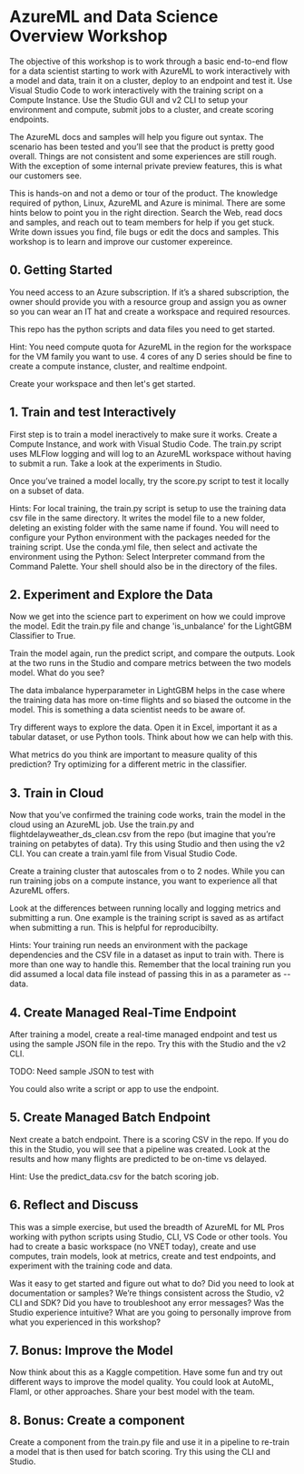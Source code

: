 # AzureML and Data Science Overview Workshop

The objective of this workshop is to work through a basic end-to-end flow for a data scientist starting to work with AzureML to work interactively with a model and data, train it on a cluster, deploy to an endpoint and test it. Use Visual Studio Code to work interactively with the training script on a Compute Instance. Use the Studio GUI and v2 CLI to setup your environment and compute, submit jobs to a cluster, and create scoring endpoints. 

The AzureML docs and samples will help you figure out syntax. The scenario has been tested and you’ll see that the product is pretty good overall. Things are not consistent and some experiences are still rough. With the exception of some internal private preview features, this is what our customers see.

This is hands-on and not a demo or tour of the product. The knowledge required of python, Linux, AzureML and Azure is minimal. There are some hints below to point you in the right direction. Search the Web, read docs and samples, and reach out to team members for help if you get stuck. Write down issues you find, file bugs or edit the docs and samples. This workshop is to learn and improve our customer expereince. 


## 0. Getting Started

You need access to an Azure subscription. If it’s a shared subscription, the owner should provide you with a resource group and assign you as owner so you can wear an IT hat and create a workspace and required resources. 

This repo has the python scripts and data files you need to get started. 

Hint: You need compute quota for AzureML in the region for the workspace for the VM family you want to use. 4 cores of any D series should be fine to create a compute instance, cluster, and realtime endpoint. 

Create your workspace and then let's get started. 


## 1. Train and test Interactively
First step is to train a model ineractively to make sure it works. Create a Compute Instance, and work with Visual Studio Code. The train.py script uses MLFlow logging and will log to an AzureML workspace without having to submit a run. Take a look at the experiments in Studio.

Once you’ve trained a model locally, try the score.py script to test it locally on a subset of data. 

Hints: For local training, the train.py script is setup to use the training data csv file in the same directory. It writes the model file to a new folder, deleting an existing folder with the same name if found. You will need to configure your Python environment with the packages needed for the training script. Use the conda.yml file, then select and activate the environment using the Python: Select Interpreter command from the Command Palette. Your shell should also be in the directory of the files.


## 2. Experiment and Explore the Data
Now we get into the science part to experiment on how we could improve the model. Edit the train.py file and change 'is_unbalance' for the LightGBM Classifier to True.

Train the model again, run the predict script, and compare the outputs. Look at the two runs in the Studio and compare metrics between the two models model. What do you see?

The data imbalance hyperparameter in LightGBM helps in the case where the training data has more on-time flights and so biased the outcome in the model. This is something a data scientist needs to be aware of.

Try different ways to explore the data. Open it in Excel, important it as a tabular dataset, or use Python tools. Think about how we can help with this.

What metrics do you think are important to measure quality of this prediction? Try optimizing for a different metric in the classifier.


## 3. Train in Cloud
Now that you’ve confirmed the training code works, train the model in the cloud using an AzureML job. Use the train.py and flightdelayweather_ds_clean.csv from the repo (but imagine that you’re training on petabytes of data). Try this using Studio and then using the v2 CLI. You can create a train.yaml file from Visual Studio Code.

Create a training cluster that autoscales from o to 2 nodes. While you can run training jobs on a compute instance, you want to experience all that AzureML offers. 

Look at the differences between running locally and logging metrics and submitting a run. One example is the training script is saved as as artifact when submitting a run. This is helpful for reproducibilty. 

Hints: Your training run needs an environment with the package dependencies and the CSV file in a dataset as input to train with. There is more than one way to handle this. Remember that the local training run you did assumed a local data file instead of passing this in as a parameter as --data. 


## 4. Create Managed Real-Time Endpoint
After training a model, create a real-time managed endpoint and test us using the sample JSON file in the repo. Try this with the Studio and the v2 CLI. 

TODO: Need sample JSON to test with

You could also write a script or app to use the endpoint. 

## 5. Create Managed Batch Endpoint
Next create a batch endpoint. There is a scoring CSV in the repo. If you do this in the Studio, you will see that a pipeline was created. Look at the results and how many flights are predicted to be on-time vs delayed. 

Hint: Use the predict_data.csv for the batch scoring job.


## 6. Reflect and Discuss
This was a simple exercise, but used the breadth of AzureML for ML Pros working with python scripts using Studio, CLI, VS Code or other tools. You had to create a basic workspace (no VNET today), create and use computes, train models, look at metrics, create and test endpoints, and experiment with the training code and data.

Was it easy to get started and figure out what to do? Did you need to look at documentation or samples? We’re things consistent across the Studio, v2 CLI and SDK? Did you have to troubleshoot any error messages? Was the Studio experience intuitive? What are you going to personally improve from what you experienced in this workshop?


## 7. Bonus: Improve the Model
Now think about this as a Kaggle competition. Have some fun and try out different ways to improve the model quality. You could look at AutoML, Flaml, or other approaches. Share your best model with the team. 


## 8. Bonus: Create a component
Create a component from the train.py file and use it in a pipeline to re-train a model that is then used for batch scoring. Try this using the CLI and Studio.

